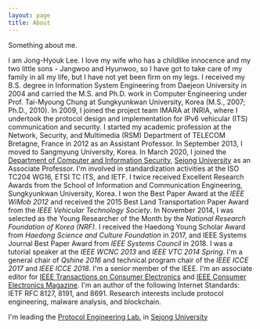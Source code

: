 ```yaml
---
layout: page
title: About
---
```


Something about me.

I am Jong-Hyouk Lee. I love my wife who has a childlike innocence and my two little sons - Jangwoo and Hyunwoo, so I have got to take care of my family in all my life, but I have not yet been firm on my legs. I received my B.S. degree in Information System Engineering from Daejeon University in 2004 and carried the M.S. and Ph.D. work in Computer Engineering under Prof. Tai-Myoung Chung at Sungkyunkwan University, Korea (M.S., 2007; Ph.D., 2010). In 2009, I joined the project team IMARA at INRIA, where I undertook the protocol design and implementation for IPv6 vehicular (ITS) communication and security. I started my academic profession at the Network, Security, and Multimedia (RSM) Department of TELECOM Bretagne, France in 2012 as an Assistant Professor. In September 2013, I moved to Sangmyung University, Korea. In March 2020, I joined the [Department of Computer and Information Security](http://home.sejong.ac.kr/~isdpt/), [Sejong University](http://eng.sejong.ac.kr/index.do) as an Associate Professor. I'm involved in standardization activities at the ISO TC204 WG16, ETSI TC ITS, and IETF. I twice received Excellent Research Awards from the School of Information and Communication Engineering, Sungkyunkwan University, Korea. I won the Best Paper Award at the *IEEE WiMob 2012* and received the 2015 Best Land Transportation Paper Award from the *IEEE Vehicular Technology Society*. In November 2014, I was selected as the Young Researcher of the Month by the *National Research Foundation of Korea (NRF)*. I received the Haedong Young Scholar Award from *Haedong Science and Culture Foundation* in 2017, and IEEE Systems Journal Best Paper Award from *IEEE Systems Council* in 2018. I was a tutorial speaker at the *IEEE WCNC 2013* and *IEEE VTC 2014 Spring*. I'm a general chair of *Qshine 2016* and technical program chair of the *IEEE ICCE 2017* and *IEEE ICCE 2018*. I'm a senior member of the IEEE. I'm an associate editor for [IEEE Transactions on Consumer Electronics](https://cesoc.ieee.org/publications/ieee-transactions-on-consumer-electronics.html) and [IEEE Consumer Electronics Magazine](https://cesoc.ieee.org/publications/ce-magazine.html). I'm an author of the following Internet Standards: IETF RFC 8127, 8191, and 8691. Research interests include protocol engineering, malware analysis, and blockchain.

I'm leading the [Protocol Engineering Lab.](pel.sejong.ac.kr) in [Sejong University](http://eng.sejong.ac.kr/index.do)
